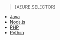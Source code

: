 > [AZURE.SELECTOR] 
- [Java](/documentation/articles/notification-hubs-java-backend-how-to/)
- [Node.js](/documentation/articles/notification-hubs-nodejs-how-to-use-notification-hubs/)
- [PHP](/documentation/articles/notification-hubs-php-backend-how-to/)
- [Python](/documentation/articles/notification-hubs-python-backend-how-to/)

<!---HONumber=82-->